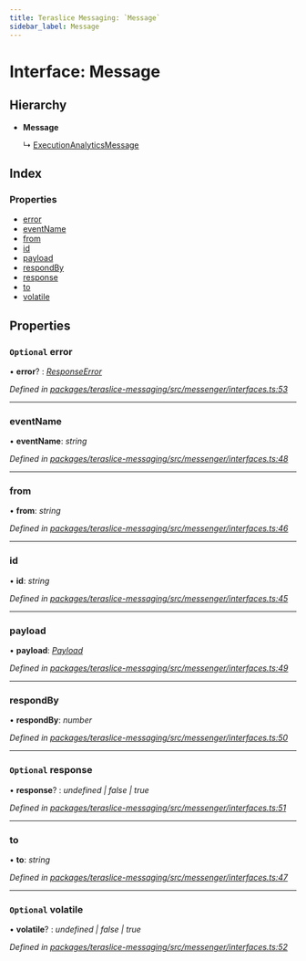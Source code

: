 ```yaml
---
title: Teraslice Messaging: `Message`
sidebar_label: Message
---
```


# Interface: Message

## Hierarchy

* **Message**

  ↳ [ExecutionAnalyticsMessage](executionanalyticsmessage.md)

## Index

### Properties

* [error](message.md#optional-error)
* [eventName](message.md#eventname)
* [from](message.md#from)
* [id](message.md#id)
* [payload](message.md#payload)
* [respondBy](message.md#respondby)
* [response](message.md#optional-response)
* [to](message.md#to)
* [volatile](message.md#optional-volatile)

## Properties

### `Optional` error

• **error**? : *[ResponseError](../overview.md#responseerror)*

*Defined in [packages/teraslice-messaging/src/messenger/interfaces.ts:53](https://github.com/terascope/teraslice/blob/653cf7530/packages/teraslice-messaging/src/messenger/interfaces.ts#L53)*

___

###  eventName

• **eventName**: *string*

*Defined in [packages/teraslice-messaging/src/messenger/interfaces.ts:48](https://github.com/terascope/teraslice/blob/653cf7530/packages/teraslice-messaging/src/messenger/interfaces.ts#L48)*

___

###  from

• **from**: *string*

*Defined in [packages/teraslice-messaging/src/messenger/interfaces.ts:46](https://github.com/terascope/teraslice/blob/653cf7530/packages/teraslice-messaging/src/messenger/interfaces.ts#L46)*

___

###  id

• **id**: *string*

*Defined in [packages/teraslice-messaging/src/messenger/interfaces.ts:45](https://github.com/terascope/teraslice/blob/653cf7530/packages/teraslice-messaging/src/messenger/interfaces.ts#L45)*

___

###  payload

• **payload**: *[Payload](payload.md)*

*Defined in [packages/teraslice-messaging/src/messenger/interfaces.ts:49](https://github.com/terascope/teraslice/blob/653cf7530/packages/teraslice-messaging/src/messenger/interfaces.ts#L49)*

___

###  respondBy

• **respondBy**: *number*

*Defined in [packages/teraslice-messaging/src/messenger/interfaces.ts:50](https://github.com/terascope/teraslice/blob/653cf7530/packages/teraslice-messaging/src/messenger/interfaces.ts#L50)*

___

### `Optional` response

• **response**? : *undefined | false | true*

*Defined in [packages/teraslice-messaging/src/messenger/interfaces.ts:51](https://github.com/terascope/teraslice/blob/653cf7530/packages/teraslice-messaging/src/messenger/interfaces.ts#L51)*

___

###  to

• **to**: *string*

*Defined in [packages/teraslice-messaging/src/messenger/interfaces.ts:47](https://github.com/terascope/teraslice/blob/653cf7530/packages/teraslice-messaging/src/messenger/interfaces.ts#L47)*

___

### `Optional` volatile

• **volatile**? : *undefined | false | true*

*Defined in [packages/teraslice-messaging/src/messenger/interfaces.ts:52](https://github.com/terascope/teraslice/blob/653cf7530/packages/teraslice-messaging/src/messenger/interfaces.ts#L52)*
